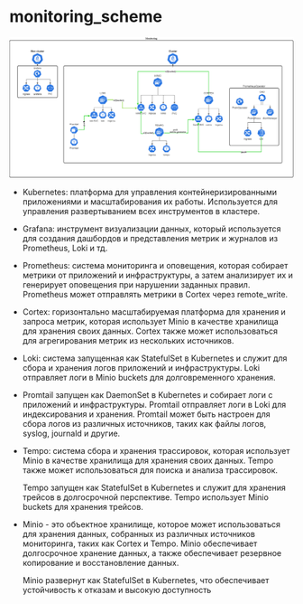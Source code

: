 # monitoring_scheme

![image](https://github.com/ivorobey/monitoring_scheme/blob/main/diagram.png)

- Kubernetes: платформа для управления контейнеризированными приложениями и масштабирования их работы. Используется для управления развертыванием всех инструментов в кластере.

- Grafana: инструмент визуализации данных, который используется для создания дашбордов и представления метрик и журналов из Prometheus, Loki и тд.

- Prometheus: система мониторинга и оповещения, которая собирает метрики от приложений и инфраструктуры, а затем анализирует их и генерирует оповещения при нарушении заданных правил. Prometheus может отправлять метрики в Cortex через remote_write.

- Cortex: горизонтально масштабируемая платформа для хранения и запроса метрик, которая использует Minio в качестве хранилища для хранения своих данных. Cortex также может использоваться для агрегирования метрик из нескольких источников.

- Loki: система запущенная как StatefulSet в Kubernetes и служит для сбора и хранения логов приложений и инфраструктуры. Loki отправляет логи в Minio buckets для долговременного хранения.

- Promtail запущен как DaemonSet в Kubernetes и собирает логи с приложений и инфраструктуры. Promtail отправляет логи в Loki для индексирования и хранения. Promtail может быть настроен для сбора логов из различных источников, таких как файлы логов, syslog, journald и другие.

- Tempo: система сбора и хранения трассировок, которая использует Minio в качестве хранилища для хранения своих данных. Tempo также может использоваться для поиска и анализа трассировок.

  Tempo запущен как StatefulSet в Kubernetes и служит для хранения трейсов в долгосрочной перспективе. Tempo использует Minio buckets для хранения трейсов.

- Minio - это объектное хранилище, которое может использоваться для хранения данных, собранных из различных источников мониторинга, таких как Cortex и Tempo. Minio обеспечивает долгосрочное хранение данных, а также обеспечивает резервное копирование и восстановление данных.

  Minio развернут как StatefulSet в Kubernetes, что обеспечивает устойчивость к отказам и высокую доступность
